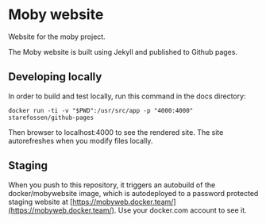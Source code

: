 # Moby website

Website for the moby project.

The Moby website is built using Jekyll and published to Github pages.

## Developing locally

In order to build and test locally, run this command in the docs directory:
```
docker run -ti -v "$PWD":/usr/src/app -p "4000:4000" starefossen/github-pages
```
Then browser to localhost:4000 to see the rendered site. The site autorefreshes when you modify files locally.

## Staging

When you push to this repository, it triggers an autobuild of the docker/mobywebsite image, which is autodeployed to a password protected staging website at [https://mobyweb.docker.team/](https://mobyweb.docker.team/). Use your docker.com account to see it.


